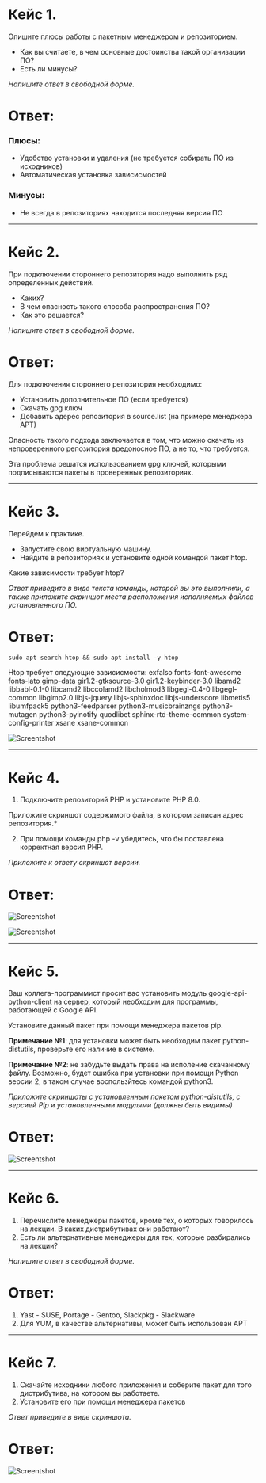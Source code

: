 # Кейс 1.

Опишите плюсы работы с пакетным менеджером и репозиторием.
* Как вы считаете, в чем основные достоинства такой организации ПО?
* Есть ли минусы?

*Напишите ответ в свободной форме.*

# Ответ:
### Плюсы:
* Удобство установки и удаления (не требуется собирать ПО из исходников)
* Автоматическая установка зависисмостей 

### Минусы:
* Не всегда в репозиториях находится последняя версия ПО

---

# Кейс 2.

При подключении стороннего репозитория надо выполнить ряд определенных действий.
* Каких?
* В чем опасность такого способа распространения ПО?
* Как это решается?

*Напишите ответ в свободной форме.*

# Ответ:
Для подключения стороннего репозитория необходимо:

* Установить дополнительное ПО (если требуется)
* Скачать gpg ключ
* Добавить адерес репозитория в source.list (на примере менеджера APT)

Опасность такого подхода заключается в том, что можно скачать из непроверенного репозитория вредоносное ПО, а не то, 
что требуется.

Эта проблема решатся использованием gpg ключей, которыми подписываются пакеты в проверенных репозиториях.

---

# Кейс 3.
Перейдем к практике.
* Запустите свою виртуальную машину.
* Найдите в репозиториях и установите одной командой пакет htop.

Какие зависимости требует htop?

*Ответ приведите в виде текста команды, которой вы это выполнили, а также приложите скриншот места расположения
исполняемых файлов установленного ПО.*

# Ответ: 
`sudo apt search htop && sudo apt install -y htop`  

 Htop требует следующие зависисмости: 
exfalso fonts-font-awesome fonts-lato gimp-data gir1.2-gtksource-3.0 gir1.2-keybinder-3.0 libamd2 libbabl-0.1-0 libcamd2 libccolamd2 libcholmod3 libgegl-0.4-0 libgegl-common libgimp2.0 libjs-jquery
libjs-sphinxdoc libjs-underscore libmetis5 libumfpack5 python3-feedparser python3-musicbrainzngs python3-mutagen python3-pyinotify quodlibet sphinx-rtd-theme-common system-config-printer xsane
xsane-common  

![Screentshot](3.PNG)

---

# Кейс 4.

1. Подключите репозиторий PHP и установите PHP 8.0.

Приложите скриншот содержимого файла, в котором записан адрес репозитория.*

2. При помощи команды php -v убедитесь, что бы поставлена корректная версия PHP.

*Приложите к ответу скриншот версии.*  

# Ответ:  
![Screentshot](4.PNG)  

![Screentshot](5.PNG)  

---

# Кейс 5.

Ваш коллега-программист просит вас установить модуль google-api-python-client на сервер, который необходим для 
программы, работающей с Google API.

Установите данный пакет при помощи менеджера пакетов pip.

**Примечание №1**: для установки может быть необходим пакет python-distutils, проверьте его наличие в системе.

**Примечание №2**: не забудьте выдать права на исполение скачанному файлу. Возможно, будет ошибка при установки при помощи 
Python версии 2, в таком случае воспользйтесь командой python3.

*Приложите скриншоты с установленным пакетом python-distutils, с версией Pip и установленными модулями 
(должны быть видимы)*

# Ответ:  

![Screentshot](6.PNG)  

---

# Кейс 6.

1. Перечислите менеджеры пакетов, кроме тех, о которых говорилось на лекции. В каких дистрибутивах они работают?
2. Есть ли альтернативные менеджеры для тех, которые разбирались на лекции?

*Напишите ответ в свободной форме.*  

# Ответ:  
1. Yast - SUSE, Portage - Gentoo, Slackpkg - Slackware
2. Для YUM, в качестве альтернативы, может быть использован APT  

---

# Кейс 7.

1. Скачайте исходники любого приложения и соберите пакет для того дистрибутива, на котором вы работаете.
2. Установите его при помощи менеджера пакетов

*Ответ приведите в виде скриншота.*  

# Ответ:  
![Screentshot](7.PNG)  








